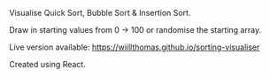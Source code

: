 Visualise Quick Sort, Bubble Sort & Insertion Sort.

Draw in starting values from 0 -> 100 or randomise the starting array.

Live version available: https://wiillthomas.github.io/sorting-visualiser

Created using React.
